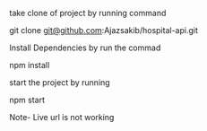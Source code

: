 take clone of project by running command

git clone git@github.com:Ajazsakib/hospital-api.git

Install Dependencies by run the commad

npm install

start the project by running

npm start

Note- Live url is not working
